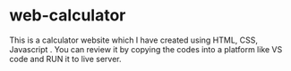 # web-calculator
This is a calculator website which I have created using HTML, CSS, Javascript .
You can review it by copying the codes into a platform like VS code and RUN it to live server.
